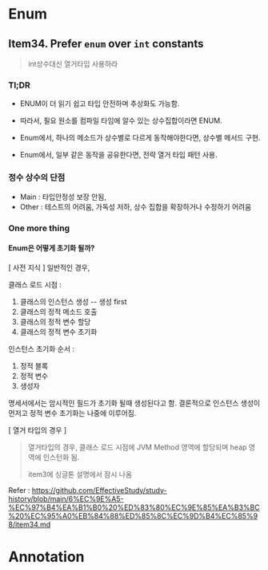 # Enum

## Item34. Prefer `enum` over `int` constants

> int상수대신 열거타입 사용하라

### Tl;DR

- ENUM이 더 읽기 쉽고 타입 안전하며 추상화도 가능함.
- 따라서, 필요 원소를 컴파일 타임에 알수 있는 상수집합이라면 ENUM.

- Enum에서, 하나의 메소드가 상수별로 다르게 동작해야한다면, 상수별 메서드 구현.
- Enum에서, 일부 같은 동작을 공유한다면, 전략 열거 타입 패턴 사용.

### 정수 상수의 단점

- Main : 타입안정성 보장 안됨,
- Other : 테스트의 어려움, 가독성 저하, 상수 집합을 확장하거나 수정하기 어려움

### One more thing

#### Enum은 어떻게 초기화 될까?

[ 사전 지식 ]
일반적인 경우,

클래스 로드 시점 :

1. 클래스의 인스턴스 생성 -- 생성 first
2. 클래스의 정적 메소드 호출
3. 클래스의 정적 변수 할당
4. 클래스의 정적 변수 초기화

인스턴스 초기화 순서 :

1. 정적 블록
2. 정적 변수
3. 생성자

명세서에서는 암시적인 필드가 초기화 될때 생성된다고 함.
결론적으로 인스턴스 생성이 먼저고 정적 변수 초기화는 나중에 이루어짐.

[ 열거 타입의 경우 ]

> 열거타입의 경우, 클래스 로드 시점에 JVM Method 영역에 할당되며 heap 영역에 인스턴화 됨.
>
> item3에 싱글톤 설명에서 잠시 나옴

Refer :
https://github.com/EffectiveStudy/study-history/blob/main/6%EC%9E%A5-%EC%97%B4%EA%B1%B0%20%ED%83%80%EC%9E%85%EA%B3%BC%20%EC%95%A0%EB%84%88%ED%85%8C%EC%9D%B4%EC%85%98/item34.md

# Annotation
